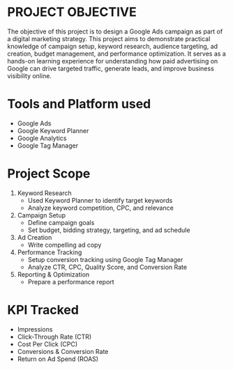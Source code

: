 # PROJECT OBJECTIVE 
  The objective of this project is to design a Google Ads campaign as part of a digital marketing strategy. This project aims to demonstrate practical knowledge of campaign setup, keyword research, audience targeting, ad creation, budget management, and performance optimization. It serves as a hands-on learning experience for understanding how paid advertising on Google can drive targeted traffic, generate leads, and improve business visibility online.
  # Tools and Platform used
  - Google Ads
  - Google Keyword Planner
  - Google Analytics
  - Google Tag Manager
# Project Scope
1. Keyword Research
   - Used Keyword Planner to identify target keywords
   - Analyze keyword competition, CPC, and relevance
2. Campaign Setup
   - Define campaign goals
   - Set budget, bidding strategy, targeting, and ad schedule
3. Ad Creation
   - Write compelling ad copy
4. Performance Tracking
   - Setup conversion tracking using Google Tag Manager
   - Analyze CTR, CPC, Quality Score, and Conversion Rate
5. Reporting & Optimization
   - Prepare a performance report
# KPI Tracked
   - Impressions
   - Click-Through Rate (CTR)
   - Cost Per Click (CPC)
   - Conversions & Conversion Rate
   - Return on Ad Spend (ROAS)
